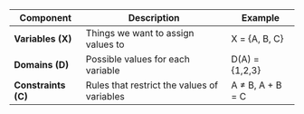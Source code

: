 | Component           | Description                                 | Example          |
| ------------------- | ------------------------------------------- | ---------------- |
| **Variables (X)**   | Things we want to assign values to          | X = {A, B, C}    |
| **Domains (D)**     | Possible values for each variable           | D(A) = {1,2,3}   |
| **Constraints (C)** | Rules that restrict the values of variables | A ≠ B, A + B = C |

